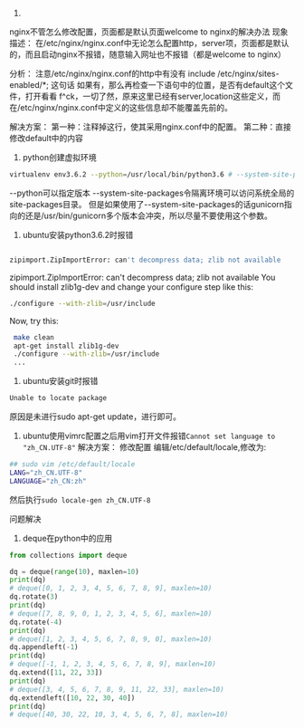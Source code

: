 1.
nginx不管怎么修改配置，页面都是默认页面welcome to nginx的解决办法
现象描述：
在/etc/nginx/nginx.conf中无论怎么配置http，server项，页面都是默认的，而且启动nginx不报错，随意输入网址也不报错（都是welcome to nginx）

分析：
注意/etc/nginx/nginx.conf的http中有没有
include /etc/nginx/sites-enabled/*;
这句话
如果有，那么再检查一下语句中的位置，是否有default这个文件，打开看看
f^ck，一切了然，原来这里已经有server,location这些定义，而在/etc/nginx/nginx.conf中定义的这些信息却不能覆盖先前的。

解决方案：
第一种：注释掉这行，使其采用nginx.conf中的配置。
第二种：直接修改default中的内容
1. python创建虚拟环境
```bash
virtualenv env3.6.2 --python=/usr/local/bin/python3.6 # --system-site-packages
```
--python可以指定版本 --system-site-packages令隔离环境可以访问系统全局的site-packages目录。
但是如果使用了--system-site-packages的话gunicorn指向的还是/usr/bin/gunicorn多个版本会冲突，所以尽量不要使用这个参数。
1. ubuntu安装python3.6.2时报错
```python

zipimport.ZipImportError: can't decompress data; zlib not available
```

zipimport.ZipImportError: can't decompress data; zlib not available
You should install zlib1g-dev and change your configure step like this:
```bash
./configure --with-zlib=/usr/include
```
Now, try this:
```bash
 make clean
 apt-get install zlib1g-dev
 ./configure --with-zlib=/usr/include
 ...
 ```
 1. ubuntu安装git时报错
 ```bash
 Unable to locate package
 ```
 原因是未进行sudo apt-get update，进行即可。
1. ubuntu使用vimrc配置之后用vim打开文件报错<code>Cannot set language to "zh_CN.UTF-8"</code>
解决方案：
修改配置
编辑/etc/default/locale,修改为:
```bash
## sudo vim /etc/default/locale
LANG="zh_CN.UTF-8"
LANGUAGE="zh_CN:zh"
```
然后执行<code>sudo locale-gen zh_CN.UTF-8</code>

问题解决
1. deque在python中的应用
```python
from collections import deque

dq = deque(range(10), maxlen=10)
print(dq)
# deque([0, 1, 2, 3, 4, 5, 6, 7, 8, 9], maxlen=10)
dq.rotate(3)
print(dq)
# deque([7, 8, 9, 0, 1, 2, 3, 4, 5, 6], maxlen=10)
dq.rotate(-4)
print(dq)
# deque([1, 2, 3, 4, 5, 6, 7, 8, 9, 0], maxlen=10)
dq.appendleft(-1)
print(dq)
# deque([-1, 1, 2, 3, 4, 5, 6, 7, 8, 9], maxlen=10)
dq.extend([11, 22, 33])
print(dq)
# deque([3, 4, 5, 6, 7, 8, 9, 11, 22, 33], maxlen=10)
dq.extendleft([10, 22, 30, 40])
print(dq)
# deque([40, 30, 22, 10, 3, 4, 5, 6, 7, 8], maxlen=10)
```
